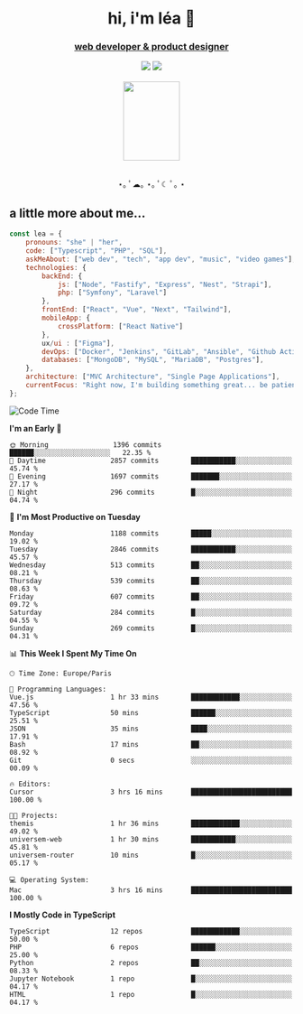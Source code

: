 <h1 align="center">hi, i'm léa 🌙</h1>
<h3 align="center"><ins>web developer & product designer</ins></h3>  
<div align="center">
  <a href="https://www.linkedin.com/in/lea-reiter22/"><img src="https://img.shields.io/badge/LinkedIn-0077B5?style=for-the-badge&logo=linkedin&logoColor=white"/></a>
  <a href="mailto:lea.reiter@outlook.fr"><img src="https://img.shields.io/badge/Contact-2A2A2A?style=for-the-badge&logo=minutemailer&logoColor=white"/></a>
</div>
<br>
  <div align="center">  <img src="https://github.com/xmnchild/xmnchild/blob/main/1702415560_StardewValleyHappyGreyCat.png" height="140" width="100"/>
</div>
<br>
  <p align="center">
                 ⋆｡ ﾟ☁︎｡ ⋆｡ ﾟ☾ ﾟ｡ ⋆
  </p>
  <h2>a little more about me...</h2>
  
```js
const lea = {
    pronouns: "she" | "her",
    code: ["Typescript", "PHP", "SQL"],
    askMeAbout: ["web dev", "tech", "app dev", "music", "video games"],
    technologies: {
        backEnd: {
            js: ["Node", "Fastify", "Express", "Nest", "Strapi"],
            php: ["Symfony", "Laravel"]
        },
        frontEnd: ["React", "Vue", "Next", "Tailwind"],
        mobileApp: {
            crossPlatform: ["React Native"]
        },
        ux/ui : ["Figma"],
        devOps: ["Docker", "Jenkins", "GitLab", "Ansible", "Github Actions"],
        databases: ["MongoDB", "MySQL", "MariaDB", "Postgres"],
    },
    architecture: ["MVC Architecture", "Single Page Applications"],
    currentFocus: "Right now, I'm building something great... be patient.",
};
```
<!--START_SECTION:waka-->
![Code Time](http://img.shields.io/badge/Code%20Time-468%20hrs%207%20mins-blue)

**I'm an Early 🐤** 

```text
🌞 Morning                1396 commits        ██████░░░░░░░░░░░░░░░░░░░   22.35 % 
🌆 Daytime                2857 commits        ███████████░░░░░░░░░░░░░░   45.74 % 
🌃 Evening                1697 commits        ███████░░░░░░░░░░░░░░░░░░   27.17 % 
🌙 Night                  296 commits         █░░░░░░░░░░░░░░░░░░░░░░░░   04.74 % 
```
📅 **I'm Most Productive on Tuesday** 

```text
Monday                   1188 commits        █████░░░░░░░░░░░░░░░░░░░░   19.02 % 
Tuesday                  2846 commits        ███████████░░░░░░░░░░░░░░   45.57 % 
Wednesday                513 commits         ██░░░░░░░░░░░░░░░░░░░░░░░   08.21 % 
Thursday                 539 commits         ██░░░░░░░░░░░░░░░░░░░░░░░   08.63 % 
Friday                   607 commits         ██░░░░░░░░░░░░░░░░░░░░░░░   09.72 % 
Saturday                 284 commits         █░░░░░░░░░░░░░░░░░░░░░░░░   04.55 % 
Sunday                   269 commits         █░░░░░░░░░░░░░░░░░░░░░░░░   04.31 % 
```


📊 **This Week I Spent My Time On** 

```text
🕑︎ Time Zone: Europe/Paris

💬 Programming Languages: 
Vue.js                   1 hr 33 mins        ████████████░░░░░░░░░░░░░   47.56 % 
TypeScript               50 mins             ██████░░░░░░░░░░░░░░░░░░░   25.51 % 
JSON                     35 mins             ████░░░░░░░░░░░░░░░░░░░░░   17.91 % 
Bash                     17 mins             ██░░░░░░░░░░░░░░░░░░░░░░░   08.92 % 
Git                      0 secs              ░░░░░░░░░░░░░░░░░░░░░░░░░   00.09 % 

🔥 Editors: 
Cursor                   3 hrs 16 mins       █████████████████████████   100.00 % 

🐱‍💻 Projects: 
themis                   1 hr 36 mins        ████████████░░░░░░░░░░░░░   49.02 % 
universem-web            1 hr 30 mins        ███████████░░░░░░░░░░░░░░   45.81 % 
universem-router         10 mins             █░░░░░░░░░░░░░░░░░░░░░░░░   05.17 % 

💻 Operating System: 
Mac                      3 hrs 16 mins       █████████████████████████   100.00 % 
```

**I Mostly Code in TypeScript** 

```text
TypeScript               12 repos            ████████████░░░░░░░░░░░░░   50.00 % 
PHP                      6 repos             ██████░░░░░░░░░░░░░░░░░░░   25.00 % 
Python                   2 repos             ██░░░░░░░░░░░░░░░░░░░░░░░   08.33 % 
Jupyter Notebook         1 repo              █░░░░░░░░░░░░░░░░░░░░░░░░   04.17 % 
HTML                     1 repo              █░░░░░░░░░░░░░░░░░░░░░░░░   04.17 % 
```




<!--END_SECTION:waka-->
